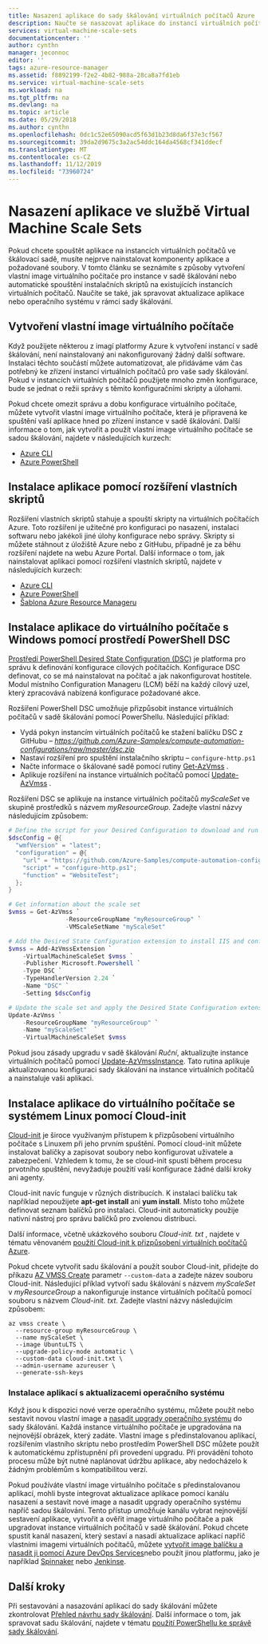 ```yaml
---
title: Nasazení aplikace do sady škálování virtuálních počítačů Azure | Microsoft Docs
description: Naučte se nasazovat aplikace do instancí virtuálních počítačů se systémy Linux a Windows v sadě škálování.
services: virtual-machine-scale-sets
documentationcenter: ''
author: cynthn
manager: jeconnoc
editor: ''
tags: azure-resource-manager
ms.assetid: f8892199-f2e2-4b82-988a-28ca8a7fd1eb
ms.service: virtual-machine-scale-sets
ms.workload: na
ms.tgt_pltfrm: na
ms.devlang: na
ms.topic: article
ms.date: 05/29/2018
ms.author: cynthn
ms.openlocfilehash: 0dc1c52e65090acd5f63d1b23d8da6f37e3cf567
ms.sourcegitcommit: 39da2d9675c3a2ac54ddc164da4568cf341ddecf
ms.translationtype: MT
ms.contentlocale: cs-CZ
ms.lasthandoff: 11/12/2019
ms.locfileid: "73960724"
---
```

# <a name="deploy-your-application-on-virtual-machine-scale-sets"></a>Nasazení aplikace ve službě Virtual Machine Scale Sets

Pokud chcete spouštět aplikace na instancích virtuálních počítačů ve škálovací sadě, musíte nejprve nainstalovat komponenty aplikace a požadované soubory. V tomto článku se seznámíte s způsoby vytvoření vlastní image virtuálního počítače pro instance v sadě škálování nebo automatické spouštění instalačních skriptů na existujících instancích virtuálních počítačů. Naučíte se také, jak spravovat aktualizace aplikace nebo operačního systému v rámci sady škálování.


## <a name="build-a-custom-vm-image"></a>Vytvoření vlastní image virtuálního počítače
Když použijete některou z imagí platformy Azure k vytvoření instancí v sadě škálování, není nainstalovaný ani nakonfigurovaný žádný další software. Instalaci těchto součástí můžete automatizovat, ale přidáváme vám čas potřebný ke zřízení instancí virtuálních počítačů pro vaše sady škálování. Pokud v instancích virtuálních počítačů použijete mnoho změn konfigurace, bude se jednat o režii správy s těmito konfiguračními skripty a úlohami.

Pokud chcete omezit správu a dobu konfigurace virtuálního počítače, můžete vytvořit vlastní image virtuálního počítače, která je připravená ke spuštění vaší aplikace hned po zřízení instance v sadě škálování. Další informace o tom, jak vytvořit a použít vlastní image virtuálního počítače se sadou škálování, najdete v následujících kurzech:

- [Azure CLI](tutorial-use-custom-image-cli.md)
- [Azure PowerShell](tutorial-use-custom-image-powershell.md)


## <a name="already-provisioned"></a>Instalace aplikace pomocí rozšíření vlastních skriptů
Rozšíření vlastních skriptů stahuje a spouští skripty na virtuálních počítačích Azure. Toto rozšíření je užitečné pro konfiguraci po nasazení, instalaci softwaru nebo jakékoli jiné úlohy konfigurace nebo správy. Skripty si můžete stáhnout z úložiště Azure nebo z GitHubu, případně je za běhu rozšíření najdete na webu Azure Portal. Další informace o tom, jak nainstalovat aplikaci pomocí rozšíření vlastních skriptů, najdete v následujících kurzech:

- [Azure CLI](tutorial-install-apps-cli.md)
- [Azure PowerShell](tutorial-install-apps-powershell.md)
- [Šablona Azure Resource Manageru](tutorial-install-apps-template.md)


## <a name="install-an-app-to-a-windows-vm-with-powershell-dsc"></a>Instalace aplikace do virtuálního počítače s Windows pomocí prostředí PowerShell DSC
[Prostředí PowerShell Desired State Configuration (DSC)](/powershell/scripting/dsc/overview/overview) je platforma pro správu k definování konfigurace cílových počítačích. Konfigurace DSC definovat, co se má nainstalovat na počítač a jak nakonfigurovat hostitele. Modul místního Configuration Manageru (LCM) běží na každý cílový uzel, který zpracovává nabízená konfigurace požadované akce.

Rozšíření PowerShell DSC umožňuje přizpůsobit instance virtuálních počítačů v sadě škálování pomocí PowerShellu. Následující příklad:

- Vydá pokyn instancím virtuálních počítačů ke stažení balíčku DSC z GitHubu – *https://github.com/Azure-Samples/compute-automation-configurations/raw/master/dsc.zip*
- Nastaví rozšíření pro spuštění instalačního skriptu – `configure-http.ps1`
- Načte informace o škálované sadě pomocí rutiny [Get-AzVmss](/powershell/module/az.compute/get-azvmss) .
- Aplikuje rozšíření na instance virtuálních počítačů pomocí [Update-AzVmss](/powershell/module/az.compute/update-azvmss) .

Rozšíření DSC se aplikuje na instance virtuálních počítačů *myScaleSet* ve skupině prostředků s názvem *myResourceGroup*. Zadejte vlastní názvy následujícím způsobem:

```powershell
# Define the script for your Desired Configuration to download and run
$dscConfig = @{
  "wmfVersion" = "latest";
  "configuration" = @{
    "url" = "https://github.com/Azure-Samples/compute-automation-configurations/raw/master/dsc.zip";
    "script" = "configure-http.ps1";
    "function" = "WebsiteTest";
  };
}

# Get information about the scale set
$vmss = Get-AzVmss `
                -ResourceGroupName "myResourceGroup" `
                -VMScaleSetName "myScaleSet"

# Add the Desired State Configuration extension to install IIS and configure basic website
$vmss = Add-AzVmssExtension `
    -VirtualMachineScaleSet $vmss `
    -Publisher Microsoft.Powershell `
    -Type DSC `
    -TypeHandlerVersion 2.24 `
    -Name "DSC" `
    -Setting $dscConfig

# Update the scale set and apply the Desired State Configuration extension to the VM instances
Update-AzVmss `
    -ResourceGroupName "myResourceGroup" `
    -Name "myScaleSet"  `
    -VirtualMachineScaleSet $vmss
```

Pokud jsou zásady upgradu v sadě škálování *Ruční*, aktualizujte instance virtuálních počítačů pomocí [Update-AzVmssInstance](/powershell/module/az.compute/update-azvmssinstance). Tato rutina aplikuje aktualizovanou konfiguraci sady škálování na instance virtuálních počítačů a nainstaluje vaši aplikaci.


## <a name="install-an-app-to-a-linux-vm-with-cloud-init"></a>Instalace aplikace do virtuálního počítače se systémem Linux pomocí Cloud-init
[Cloud-init](https://cloudinit.readthedocs.io/en/latest/index.html) je široce využívaným přístupem k přizpůsobení virtuálního počítače s Linuxem při jeho prvním spuštění. Pomocí cloud-init můžete instalovat balíčky a zapisovat soubory nebo konfigurovat uživatele a zabezpečení. Vzhledem k tomu, že se cloud-init spustí během procesu prvotního spuštění, nevyžaduje použití vaší konfigurace žádné další kroky ani agenty.

Cloud-init navíc funguje v různých distribucích. K instalaci balíčku tak například nepoužijete **apt-get install** ani **yum install**. Místo toho můžete definovat seznam balíčků pro instalaci. Cloud-init automaticky použije nativní nástroj pro správu balíčků pro zvolenou distribuci.

Další informace, včetně ukázkového souboru *Cloud-init. txt* , najdete v tématu věnovaném [použití Cloud-init k přizpůsobení virtuálních počítačů Azure](../virtual-machines/linux/using-cloud-init.md).

Pokud chcete vytvořit sadu škálování a použít soubor Cloud-init, přidejte do příkazu [AZ VMSS Create](/cli/azure/vmss) parametr `--custom-data` a zadejte název souboru Cloud-init. Následující příklad vytvoří sadu škálování s názvem *myScaleSet* v *myResourceGroup* a nakonfiguruje instance virtuálních počítačů pomocí souboru s názvem *Cloud-init. txt*. Zadejte vlastní názvy následujícím způsobem:

```azurecli
az vmss create \
  --resource-group myResourceGroup \
  --name myScaleSet \
  --image UbuntuLTS \
  --upgrade-policy-mode automatic \
  --custom-data cloud-init.txt \
  --admin-username azureuser \
  --generate-ssh-keys
```


### <a name="install-applications-with-os-updates"></a>Instalace aplikací s aktualizacemi operačního systému
Když jsou k dispozici nové verze operačního systému, můžete použít nebo sestavit novou vlastní image a [nasadit upgrady operačního systému](virtual-machine-scale-sets-upgrade-scale-set.md) do sady škálování. Každá instance virtuálního počítače je upgradována na nejnovější obrázek, který zadáte. Vlastní image s předinstalovanou aplikací, rozšířením vlastního skriptu nebo prostředím PowerShell DSC můžete použít k automatickému zpřístupnění při provedení upgradu. Při provádění tohoto procesu může být nutné naplánovat údržbu aplikace, aby nedocházelo k žádným problémům s kompatibilitou verzí.

Pokud používáte vlastní image virtuálního počítače s předinstalovanou aplikací, mohli byste integrovat aktualizace aplikace pomocí kanálu nasazení a sestavit nové image a nasadit upgrady operačního systému napříč sadou škálování. Tento přístup umožňuje kanálu vybrat nejnovější sestavení aplikace, vytvořit a ověřit image virtuálního počítače a pak upgradovat instance virtuálních počítačů v sadě škálování. Pokud chcete spustit kanál nasazení, který sestaví a nasadí aktualizace aplikací napříč vlastními imagemi virtuálních počítačů, můžete [vytvořit image balíčku a nasadit ji pomocí Azure DevOps Services](/azure/devops/pipelines/apps/cd/azure/deploy-azure-scaleset)nebo použít jinou platformu, jako je například [Spinnaker](https://www.spinnaker.io/) nebo [Jenkinse](https://jenkins.io/).


## <a name="next-steps"></a>Další kroky
Při sestavování a nasazování aplikací do sady škálování můžete zkontrolovat [Přehled návrhu sady škálování](virtual-machine-scale-sets-design-overview.md). Další informace o tom, jak spravovat sadu škálování, najdete v tématu [použití PowerShellu ke správě sady škálování](virtual-machine-scale-sets-windows-manage.md).
